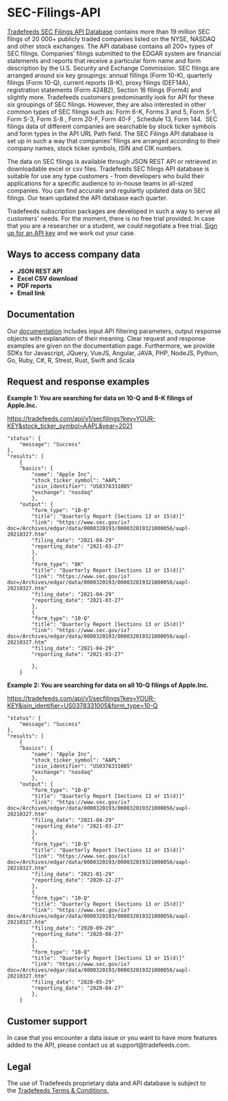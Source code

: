 # SEC-Filings-API
<a href="https://https://tradefeeds.com/sec-filings-api/" rel="nofollow">Tradefeeds SEC Filings API Database</a> contains more than 19 million SEC filngs of 20 000+ publicly traded companies listed on the NYSE, NASDAQ and other stock exchanges. The API database contains all 200+ types of SEC filings. Companies’ filings submitted to the EDGAR system are financial statements and reports that receive a particular form name and form description by the U.S. Security and Exchange Commission. SEC filings are arranged around six key groupings: annual fillings (Form 10-K), quarterly filings (Form 10-Q), current reports (8-K), proxy filings (DEF14A), registration statements (Form 424B2), Section 16 filings (Form4) and slightly more. Tradefeeds customers predominantly look for API for these six groupings of SEC filings. However, they are also interested in other common types of SEC filings such as: Form 6-K, Forms 3 and 5, Form S-1, Form S-3, Form S-8 , Form 20-F, Form 40-F , Schedule 13, Form 144.  SEC filings data of different companies are searchable by stock ticker symbols and form types in the API URL Path field. The SEC Filings API database is set up in such a way that companies’ filings are arranged according to their company names, stock ticker symbols, ISIN and CIK numbers.

The data on SEC filings is available through JSON REST API or retrieved in downloadable excel or csv files. Tradefeeds SEC filings API database is suitable for use any type customers - from developers who build their applications for a specific audience to in-house teams in all-sized companies. You can find accurate and regulartly updated data on SEC filings. Our team updated the API database each quarter.

Tradefeeds subscription packages are developed in such a way to serve all customers' needs. For the moment, there is no free trial provided. In case that you are a researcher or a student, we could negotiate a free trial. <a href="https://tradefeeds.com/pricing-subscription-plans/" rel="nofollow">Sign up for an API key</a> and we work out your case.




<h2><a id="user-content-ways-to-access-company-data" class="anchor" href="https://github.com/Tradefeeds-Financial-data-API/Company-information-API#ways-to-access-company-data" aria-hidden="true"></a>Ways to access company data</h2>
<ul>
 	<li><strong>JSON REST API</strong></li>
 	<li><strong>Excel CSV download</strong></li>
 	<li><strong>PDF reports</strong></li>
 	<li><strong>Email link</strong></li>
</ul>

<h2>Documentation</h2>

Our <a href="https://tradefeeds.com/api-documentation/" rel="nofollow">documentation</a> includes input API filtering parameters, output response objects with explanation of their meaning. Clear request and response examples are given on the documentation page. Furthermore, we provide SDKs for Javascript, JQuery, VueJS, Angular, JAVA, PHP, NodeJS, Python, Go, Ruby, C#, R, Strest, Rust, Swift and Scala

<h2>Request and response examples</h2>


<strong>Example 1: You are searching for data on 10-Q and 8-K filings of Apple.Inc.</strong>
<p><a href="https://tradefeeds.com/api-documentation/">https://tradefeeds.com/api/v1/secfilings?key=YOUR-KEY&stock_ticker_symbol=AAPL&year=2021</a></p>


    "status": {
        "message": "Success"
    },
    "results": [
        {
        "basics": {
            "name": "Apple Inc",
            "stock_ticker_symbol": "AAPL"
            "isin_identifier": "US0378331005"
            "exchange": "nasdaq"
            },
        "output": {
            "form_type": "10-Q"
            "title": "Quarterly Report [Sections 13 or 15(d)]"
            "link": "https://www.sec.gov/ix?doc=/Archives/edgar/data/0000320193/000032019321000056/aapl-20210327.htm"
            "filing_date": "2021-04-29"
            "reporting_date": "2021-03-27"
            },
            {
            "form_type": "8K"
            "title": "Quarterly Report [Sections 13 or 15(d)]"
            "link": "https://www.sec.gov/ix?doc=/Archives/edgar/data/0000320193/000032019321000056/aapl-20210327.htm"
            "filing_date": "2021-04-29"
            "reporting_date": "2021-03-27"
            },
            {
            "form_type": "10-Q"
            "title": "Quarterly Report [Sections 13 or 15(d)]"
            "link": "https://www.sec.gov/ix?doc=/Archives/edgar/data/0000320193/000032019321000056/aapl-20210327.htm"
            "filing_date": "2021-04-29"
            "reporting_date": "2021-03-27"

            },
        }



<strong>Example 2: You are searching for data on all 10-Q filings of Apple.Inc.</strong>

<p><a href="https://tradefeeds.com/api-documentation/">https://tradefeeds.com/api/v1/secfilings?key=YOUR-KEY&isin_identifier=US0378331005&form_type=10-Q</a></p>

    "status": {
        "message": "Success"
    },
    "results": [
        {
        "basics": {
            "name": "Apple Inc",
            "stock_ticker_symbol": "AAPL"
            "isin_identifier": "US0378331005"
            "exchange": "nasdaq"
            },
        "output": {
            "form_type": "10-Q"
            "title": "Quarterly Report [Sections 13 or 15(d)]"
            "link": "https://www.sec.gov/ix?doc=/Archives/edgar/data/0000320193/000032019321000056/aapl-20210327.htm"
            "filing_date": "2021-04-29"
            "reporting_date": "2021-03-27"
            },
            {
            "form_type": "10-Q"
            "title": "Quarterly Report [Sections 13 or 15(d)]"
            "link": "https://www.sec.gov/ix?doc=/Archives/edgar/data/0000320193/000032019321000056/aapl-20210327.htm"
            "filing_date": "2021-01-29"
            "reporting_date": "2020-12-27"
            },
            {
            "form_type": "10-Q"
            "title": "Quarterly Report [Sections 13 or 15(d)]"
            "link": "https://www.sec.gov/ix?doc=/Archives/edgar/data/0000320193/000032019321000056/aapl-20210327.htm"
            "filing_date": "2020-09-29"
            "reporting_date": "2020-08-27"
            },
            {
            "form_type": "10-Q"
            "title": "Quarterly Report [Sections 13 or 15(d)]"
            "link": "https://www.sec.gov/ix?doc=/Archives/edgar/data/0000320193/000032019321000056/aapl-20210327.htm"
            "filing_date": "2020-05-29"
            "reporting_date": "2020-04-27"
            },
        }
 

<h2>Customer support</h2>
In case that you encounter a data issue or you want to have more features added to the API, please contact us at support@tradefeeds.com.
 
<h2>Legal</h2>

<p> The use of Tradefeeds proprietary data and API database is subject to the&nbsp;<a href="https://tradefeeds.com/terms-and-conditions-on-data/">Tradefeeds Terms &amp; Conditions.</a></p>
